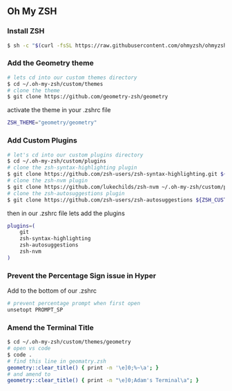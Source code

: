 ## Oh My ZSH

### Install ZSH

```bash
$ sh -c "$(curl -fsSL https://raw.githubusercontent.com/ohmyzsh/ohmyzsh/master/tools/install.sh)"
```

### Add the Geometry theme

```bash
# lets cd into our custom themes directory
$ cd ~/.oh-my-zsh/custom/themes
# clone the theme
$ git clone https://github.com/geometry-zsh/geometry
```

activate the theme in your .zshrc file

```bash
ZSH_THEME="geometry/geometry"
```

### Add Custom Plugins

```bash
# let's cd into our custom plugins directory
$ cd ~/.oh-my-zsh/custom/plugins
# clone the zsh-syntax-highlighting plugin
$ git clone https://github.com/zsh-users/zsh-syntax-highlighting.git ${ZSH_CUSTOM:-~/.oh-my-zsh/custom}/plugins/zsh-syntax-highlighting
# clone the zsh-nvm plugin
$ git clone https://github.com/lukechilds/zsh-nvm ~/.oh-my-zsh/custom/plugins/zsh-nvm
# clone the zsh-autosuggestions plugin
$ git clone https://github.com/zsh-users/zsh-autosuggestions ${ZSH_CUSTOM:-~/.oh-my-zsh/custom}/plugins/zsh-autosuggestions
```

then in our .zshrc file lets add the plugins

```bash
plugins=(
    git
    zsh-syntax-highlighting
    zsh-autosuggestions
    zsh-nvm
)
```

### Prevent the Percentage Sign issue in Hyper

Add to the bottom of our .zshrc

```bash
# prevent percentage prompt when first open
unsetopt PROMPT_SP
```

### Amend the Terminal Title

```bash
$ cd ~/.oh-my-zsh/custom/themes/geometry
# open vs code
$ code .
# find this line in geomatry.zsh
geometry::clear_title() { print -n '\e]0;%~\a'; }
# and amend to
geometry::clear_title() { print -n "\e]0;Adam's Terminal\a"; }
```
